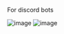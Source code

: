 For discord bots

![image](https://github.com/user-attachments/assets/3e8eceff-10f1-491c-b66c-fdda21196880) ![image](https://github.com/user-attachments/assets/406488bd-986e-4942-959d-c4dec1626f2b)


